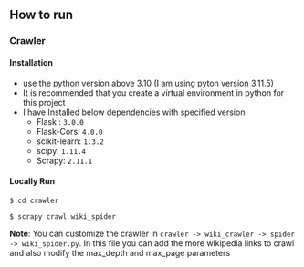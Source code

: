 
## How to run

### Crawler

#### Installation

- use the python version above 3.10 (I am using pyton version 3.11.5)
- It is recommended that you create a virtual environment in python for this project
- I have Installed below dependencies with specified version
    - Flask : `3.0.0`
    - Flask-Cors: `4.0.0`
    - scikit-learn: `1.3.2`
    - scipy:  `1.11.4`
    - Scrapy: `2.11.1`

#### Locally Run

```
$ cd crawler
```
```
$ scrapy crawl wiki_spider
```

**Note**: You can customize the crawler in `crawler -> wiki_crawler -> spider -> wiki_spider.py`. In this file you can add the more wikipedia links to crawl and also modify the max_depth and max_page parameters
